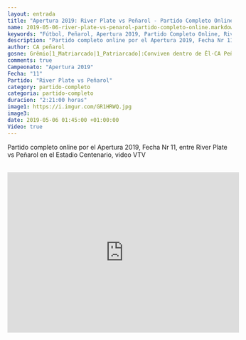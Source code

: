 ```yaml
---
layout: entrada
title: "Apertura 2019: River Plate vs Peñarol - Partido Completo Online"
name: 2019-05-06-river-plate-vs-penarol-partido-completo-online.markdown
keywords: "Fútbol, Peñarol, Apertura 2019, Partido Completo Online, River Plate vs Peñarol, Video"
description: "Partido completo online por el Apertura 2019, Fecha Nr 11, River Plate vs Peñarol en el Estadio Centenario, video VTV"
author: CA peñarol
gosne: Grêmio[1_Matriarcado|1_Patriarcado]:Conviven dentro de Êl-CA Peñarol
comments: true
Campeonato: "Apertura 2019"
Fecha: "11"
Partido: "River Plate vs Peñarol"
category: partido-completo
categoria: partido-completo
duracion: "2:21:00 horas"
image1: https://i.imgur.com/GR1HRWQ.jpg
image3:
date: 2019-05-06 01:45:00 +01:00:00
Video: true
---
```


Partido completo online por el Apertura 2019, Fecha Nr 11, entre River Plate vs Peñarol en el Estadio Centenario, video VTV

<br>

<iframe width="521" height="360" src="https://www.youtube.com/embed/-UUTFDO-KqM" frameborder="0" allow="accelerometer; autoplay; encrypted-media; gyroscope; picture-in-picture" allowfullscreen></iframe>

<br>

<!--<span style="color:yellow;">grabado con - </span> <a href="http://ffmpeg.org"><img src="{{ site.url }}/images/ffmpeg.png" width="55" style="border:1px solid green;"></a>-->
